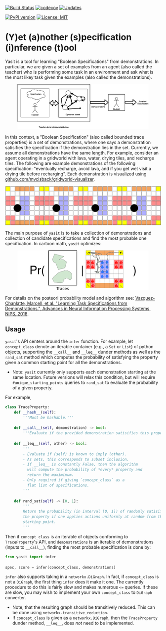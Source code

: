 [![Build Status](https://travis-ci.org/mvcisback/yasit.svg?branch=master)](https://travis-ci.org/mvcisback/yasit)
[![codecov](https://codecov.io/gh/mvcisback/yasit/branch/master/graph/badge.svg)](https://codecov.io/gh/mvcisback/yasit)
[![Updates](https://pyup.io/repos/github/mvcisback/yasit/shield.svg)](https://pyup.io/repos/github/mvcisback/yasit/)

[![PyPI version](https://badge.fury.io/py/yasit.svg)](https://badge.fury.io/py/yasit)
[![License: MIT](https://img.shields.io/badge/License-MIT-yellow.svg)](https://opensource.org/licenses/MIT)

# (Y)et (a)nother (s)pecification (i)nference (t)ool

Yasit is a tool for learning "Boolean Specifications" from
demonstrations. In particular, we are given a set of examples from an
agent (also called the teacher) who is performing some task in an
environment and ask what is the most likey task given the examples
(also called the demonstrations).

<figure>
  <img src="assets/overview.png" alt="overview.png" width=800px>
</figure>

In this context, a "Boolean Specification" (also called bounded trace
properties) is a set of demonstrations, where one says a demonstration
satisifies the specification if the demonstration lies in the
set. Currently, we assume all demonstrations have the same length. For
example, consider an agent operating in a gridworld with lava, water,
drying tiles, and recharge tiles. The following are example
demonstrations of the following specification: "eventually recharge,
avoid lava, and if you get wet visit a drying tile before recharging".
Each demonstration is visualized using
[github.com/mvcisback/gridworld-visualizer](github.com/mvcisback/gridworld-visualizer).

<div style="display: flex;">
<object data="assets/example1.svg" type="image/svg+xml">
  <img src="assets/example1.svg" />
</object>
<object data="assets/example2.svg" type="image/svg+xml">
  <img src="assets/example2.svg" />
</object>
<object data="assets/example3.svg" type="image/svg+xml">
  <img src="assets/example3.svg" />
</object>
<object data="assets/example4.svg" type="image/svg+xml">
  <img src="assets/example4.svg" />
</object>
</div>

The main purpose of `yasit` is to take a collection of demonstrations
and collection of candidate specifications and find the most probable
one specification. In cartoon math, `yasit` optimizes:

<figure>
  <img src="assets/cartoon_math.png" alt="cartoon math" width=500px>
</figure>

For details on the posteori probability model and algorithm see:
[Vazquez-Chanlatte, Marcell, et al. "Learning Task Specifications from
Demonstrations.", Advances in Neural Information Processing Systems,
NIPS, 2018](https://arxiv.org/abs/1710.03875).

## Usage

`yasit`'s API centers around the `infer` function. For example, let
`concept_class` denote an iterable container (e.g., a `Set` or `List`)
of python objects, supporting the `__call__` and `__leq__` dunder
methods as well as the `rand_sat` method which computes the
probability of satisfying the property given a common starting point
for all the demonstrations.

- Note: `yasit` currently only supports each demonstration starting at
  the same location. Future versions will relax this condition, but
  will require `#unique_starting_points` queries to `rand_sat`
  to evaluate the probability of a given property.

For example,

```python
class TraceProperty:
    def __hash__(self):
        '''Must be hashable.'''

    def __call__(self, demonstration) -> bool:
        '''Evaluate if the provided demonstration satisifies this property.'''

    def __leq__(self, other) -> bool:
        '''
        - Evaluate if (self) is known to imply (other).
        - As sets, this corresponds to subset inclusion.
        - If __leq__ is constantly False, then the algorithm
          will compute the probability of *every* property and
          return the maximimum.
        - Only required if giving `concept_class` as a
          flat list of specifications.
        '''

    def rand_sat(self) -> [0, 1]:
        '''
        Return the probability (in interval [0, 1]) of randomly satisifying 
        the property if one applies actions uniformly at random from the
        starting point.
        '''
```

Then if `concept_class` is an iterable of objects conforming to
`TraceProperty`'s API, and `demonstrations` is an iterable of
demonstrations (inputs to `__call__`), finding the most probable
specification is done by:

```python
from yasit import infer

spec, score = infer(concept_class, demonstrations)
```

`infer` also supports taking in a `networkx.DiGraph`. In fact, if
`concept_class` is not a `DiGraph`, the first thing `infer` does it
make it one. The currently procedure to do this is fairly slow and
makes numerous `<=` queries. If these are slow, you may wish to
implement your own `concept_class` to `DiGraph` converter. 

- Note, that the resulting graph should be transitively reduced. This
  can be done using `networkx.transitive_reduction`.
- If `concept_class` is given as a `networkx.DiGraph`, then the
  `TraceProperty` dunder method, `__leq__`, does *not* need to be
  implemented.
